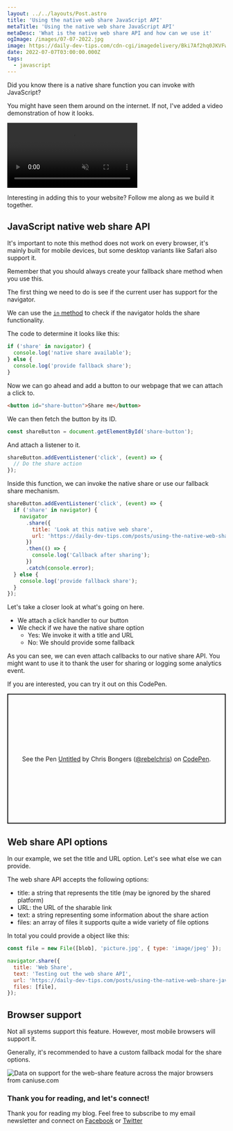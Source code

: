 ```yaml
---
layout: ../../layouts/Post.astro
title: 'Using the native web share JavaScript API'
metaTitle: 'Using the native web share JavaScript API'
metaDesc: 'What is the native web share API and how can we use it'
ogImage: /images/07-07-2022.jpg
image: https://daily-dev-tips.com/cdn-cgi/imagedelivery/Bki7Af2hq0JKVFw1XYYMQg/bddeb193-3bd8-4318-a31b-93965e047d00
date: 2022-07-07T03:00:00.000Z
tags:
  - javascript
---
```


Did you know there is a native share function you can invoke with JavaScript?

You might have seen them around on the internet.
If not, I've added a video demonstration of how it looks.

<!-- ![Using the native web share JavaScript API](https://cdn.hashnode.com/res/hashnode/image/upload/v1656312086327/vwYZtJ0Uc.gif) -->
<video autoplay loop muted playsinline>
  <source src="https://res.cloudinary.com/daily-dev-tips/video/upload/v1656312094/web-share_dw08we.webm" type="video/webm" />
  <source src="https://res.cloudinary.com/daily-dev-tips/video/upload/v1656312094/web-share_ydzosy.mp4" type="video/mp4" />
</video>

Interesting in adding this to your website?
Follow me along as we build it together.

## JavaScript native web share API

It's important to note this method does not work on every browser, it's mainly built for mobile devices, but some desktop variants like Safari also support it.

Remember that you should always create your fallback share method when you use this.

The first thing we need to do is see if the current user has support for the navigator.

We can use the [`in` method](https://daily-dev-tips.com/posts/javascript-check-if-property-exists-in-object/#using-in-to-see-if-an-object-has-a-property) to check if the navigator holds the share functionality.

The code to determine it looks like this:

```js
if ('share' in navigator) {
  console.log('native share available');
} else {
  console.log('provide fallback share');
}
```

Now we can go ahead and add a button to our webpage that we can attach a click to.

```html
<button id="share-button">Share me</button>
```

We can then fetch the button by its ID.

```js
const shareButton = document.getElementById('share-button');
```

And attach a listener to it.

```js
shareButton.addEventListener('click', (event) => {
  // Do the share action
});
```

Inside this function, we can invoke the native share or use our fallback share mechanism.

```js
shareButton.addEventListener('click', (event) => {
  if ('share' in navigator) {
    navigator
      .share({
        title: 'Look at this native web share',
        url: 'https://daily-dev-tips.com/posts/using-the-native-web-share-javascript-api/',
      })
      .then(() => {
        console.log('Callback after sharing');
      })
      .catch(console.error);
  } else {
    console.log('provide fallback share');
  }
});
```

Let's take a closer look at what's going on here.

- We attach a click handler to our button
- We check if we have the native share option
  - Yes: We invoke it with a title and URL
  - No: We should provide some fallback

As you can see, we can even attach callbacks to our native share API.
You might want to use it to thank the user for sharing or logging some analytics event.

If you are interested, you can try it out on this CodePen.

<p class="codepen" data-height="300" data-default-tab="html,result" data-slug-hash="jOzNadp" data-user="rebelchris" style="height: 300px; box-sizing: border-box; display: flex; align-items: center; justify-content: center; border: 2px solid; margin: 1em 0; padding: 1em;">
  <span>See the Pen <a href="https://codepen.io/rebelchris/pen/jOzNadp">
  Untitled</a> by Chris Bongers (<a href="https://codepen.io/rebelchris">@rebelchris</a>)
  on <a href="https://codepen.io">CodePen</a>.</span>
</p>
<script async defer src="https://cpwebassets.codepen.io/assets/embed/ei.js"></script>

## Web share API options

In our example, we set the title and URL option. Let's see what else we can provide.

The web share API accepts the following options:

- title: a string that represents the title (may be ignored by the shared platform)
- URL: the URL of the sharable link
- text: a string representing some information about the share action
- files: an array of files it supports quite a wide variety of file options

In total you could provide a object like this:

```js
const file = new File([blob], 'picture.jpg', { type: 'image/jpeg' });

navigator.share({
  title: 'Web Share',
  text: 'Testing out the web share API',
  url: 'https://daily-dev-tips.com/posts/using-the-native-web-share-javascript-api/',
  files: [file],
});
```

## Browser support

Not all systems support this feature. However, most mobile browsers will support it.

Generally, it's recommended to have a custom fallback modal for the share options.

<picture>
<source type="image/webp" srcset="https://caniuse.bitsofco.de/image/web-share.webp">
<source type="image/png" srcset="https://caniuse.bitsofco.de/image/web-share.png">
<img src="https://caniuse.bitsofco.de/image/web-share.jpg" alt="Data on support for the web-share feature across the major browsers from caniuse.com">
</picture>

### Thank you for reading, and let's connect!

Thank you for reading my blog. Feel free to subscribe to my email newsletter and connect on [Facebook](https://www.facebook.com/DailyDevTipsBlog) or [Twitter](https://twitter.com/DailyDevTips1)
